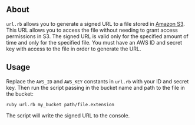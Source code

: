 ## About
`url.rb` allows you to generate a signed URL to a file stored in [Amazon S3](http://aws.amazon.com/s3/).  This URL allows you to access the file without needing to grant access permissions in S3.  The signed URL is valid only for the specified amount of time and only for the specified file.  You must have an AWS ID and secret key with access to the file in order to generate the URL.

## Usage
Replace the `AWS_ID` and `AWS_KEY` constants in `url.rb` with your ID and secret key.  Then run the script passing in the bucket name and path to the file in the bucket:

    ruby url.rb my_bucket path/file.extension

The script will write the signed URL to the console.

